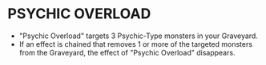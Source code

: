 
# PSYCHIC OVERLOAD

*   "Psychic Overload" targets 3 Psychic-Type monsters in your Graveyard.
*   If an effect is chained that removes 1 or more of the targeted monsters from the Graveyard, the effect of "Psychic Overload" disappears.

  